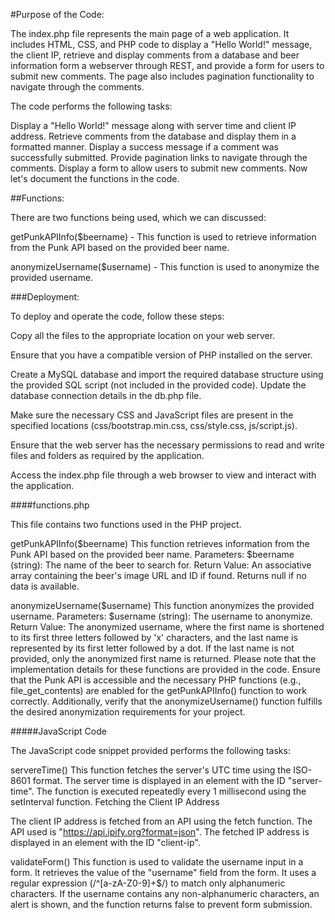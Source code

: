 #Purpose of the Code:

The index.php file represents the main page of a web application. It includes HTML, CSS, and PHP code to display a "Hello World!" message, the client IP, retrieve and display comments from a database and beer information form a webserver through REST, and provide a form for users to submit new comments. The page also includes pagination functionality to navigate through the comments.

The code performs the following tasks:

Display a "Hello World!" message along with server time and client IP address.
Retrieve comments from the database and display them in a formatted manner.
Display a success message if a comment was successfully submitted.
Provide pagination links to navigate through the comments.
Display a form to allow users to submit new comments.
Now let's document the functions in the code.

##Functions:

There are two functions being used, which we can discussed:

getPunkAPIInfo($beername) - This function is used to retrieve information from the Punk API based on the provided beer name.

anonymizeUsername($username) - This function is used to anonymize the provided username.

###Deployment:

To deploy and operate the code, follow these steps:

Copy all the files to the appropriate location on your web server.

Ensure that you have a compatible version of PHP installed on the server.

Create a MySQL database and import the required database structure using the provided SQL script (not included in the provided code). Update the database connection details in the db.php file.

Make sure the necessary CSS and JavaScript files are present in the specified locations (css/bootstrap.min.css, css/style.css, js/script.js).

Ensure that the web server has the necessary permissions to read and write files and folders as required by the application.

Access the index.php file through a web browser to view and interact with the application.

####functions.php

This file contains two functions used in the PHP project.

getPunkAPIInfo($beername)
This function retrieves information from the Punk API based on the provided beer name.
Parameters:
$beername (string): The name of the beer to search for.
Return Value:
An associative array containing the beer's image URL and ID if found.
Returns null if no data is available.

anonymizeUsername($username)
This function anonymizes the provided username.
Parameters:
$username (string): The username to anonymize.
Return Value:
The anonymized username, where the first name is shortened to its first three letters followed by 'x' characters, and the last name is represented by its first letter followed by a dot.
If the last name is not provided, only the anonymized first name is returned.
Please note that the implementation details for these functions are provided in the code. Ensure that the Punk API is accessible and the necessary PHP functions (e.g., file_get_contents) are enabled for the getPunkAPIInfo() function to work correctly. Additionally, verify that the anonymizeUsername() function fulfills the desired anonymization requirements for your project.

#####JavaScript Code

The JavaScript code snippet provided performs the following tasks:

servereTime()
This function fetches the server's UTC time using the ISO-8601 format.
The server time is displayed in an element with the ID "server-time".
The function is executed repeatedly every 1 millisecond using the setInterval function.
Fetching the Client IP Address

The client IP address is fetched from an API using the fetch function.
The API used is "https://api.ipify.org?format=json".
The fetched IP address is displayed in an element with the ID "client-ip".

validateForm()
This function is used to validate the username input in a form.
It retrieves the value of the "username" field from the form.
It uses a regular expression (/^[a-zA-Z0-9]+$/) to match only alphanumeric characters.
If the username contains any non-alphanumeric characters, an alert is shown, and the function returns false to prevent form submission.

